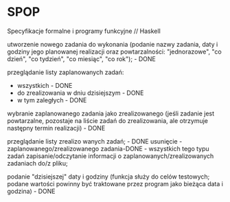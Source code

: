 # SPOP
Specyfikacje formalne i programy funkcyjne // Haskell


utworzenie nowego zadania do wykonania (podanie nazwy zadania, daty i godziny jego
planowanej realizacji oraz powtarzalności: "jednorazowe", "co dzień", "co tydzień", "co
miesiąc", "co rok"); - DONE


przeglądanie listy zaplanowanych zadań:
  - wszystkich - DONE
  - do zrealizowania w dniu dzisiejszym - DONE
  - w tym zaległych - DONE


wybranie zaplanowanego zadania jako zrealizowanego (jeśli zadanie jest powtarzalne,
pozostaje na liście zadań do zrealizowania, ale otrzymuje następny termin realizacji) - DONE


przeglądanie listy zrealizo wanych zadań; - DONE
usunięcie 
	- zaplanowanego/zrealizowanego zadania-DONE
	- wszystkich tego typu zadań 
zapisanie/odczytanie informacji o zaplanowanych/zrealizowanych zadaniach do/z pliku;

podanie "dzisiejszej" daty i godziny (funkcja służy do celów testowych; podane wartości
powinny być traktowane przez program jako bieżąca data i godzina) - DONE
